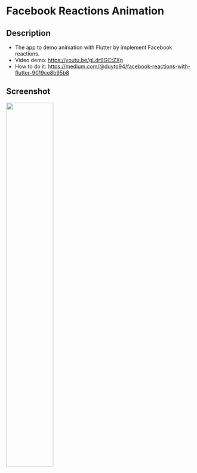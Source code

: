 # Facebook Reactions Animation

## Description
* The app to demo animation with Flutter by implement Facebook reactions. 
* Video demo: https://youtu.be/gLdr9GCtZXg
* How to do it: https://medium.com/@duytq94/facebook-reactions-with-flutter-9019ce8b95b8

## Screenshot

<img src="https://raw.githubusercontent.com/duytq94/facebook-reaction-animation/master/screenshots/FacenbookReactionsAnimation.gif" height="50%" width="50%">

